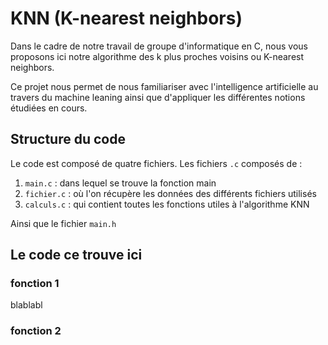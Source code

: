 # KNN (K-nearest neighbors)
Dans le cadre de notre travail de groupe d'informatique en C, nous vous proposons ici notre algorithme des k plus proches voisins ou K-nearest neighbors.

Ce projet nous permet de nous familiariser avec l'intelligence artificielle au travers du machine leaning ainsi que d'appliquer les différentes notions étudiées en cours.

## Structure du code
Le code est composé de quatre fichiers. 
Les fichiers `.c` composés de :
1. `main.c` : dans lequel se trouve la fonction main 
2. `fichier.c` : où l'on récupère les données des différents fichiers utilisés
3. `calculs.c` : qui contient toutes les fonctions utiles à l'algorithme KNN

Ainsi que le fichier `main.h` 

## Le code ce trouve ici
### fonction 1
blablabl
### fonction 2
